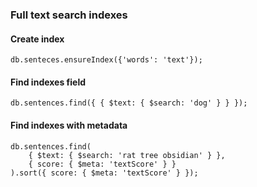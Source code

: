 ### Full text search indexes

#### Create index

```
db.senteces.ensureIndex({'words': 'text'});
```

#### Find indexes field

```
db.sentences.find({ { $text: { $search: 'dog' } } });
```

#### Find indexes with metadata

```
db.sentences.find(
    { $text: { $search: 'rat tree obsidian' } },
    { score: { $meta: 'textScore' } }
).sort({ score: { $meta: 'textScore' } });
```
